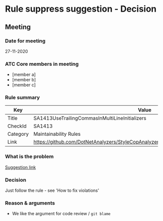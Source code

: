 # Rule suppress suggestion - Decision

## Meeting

### Date for meeting
27-11-2020

### ATC Core members in meeting
* [member a]
* [member b]
* [member c]

### Rule summary
| Key         | Value |
| ----------- |------------------------------------------------|
| Title       | SA1413UseTrailingCommasInMultiLineInitializers |
| CheckId     | SA1413 |
| Category    | Maintainability Rules |
| Link        | https://github.com/DotNetAnalyzers/StyleCopAnalyzers/blob/master/documentation/SA1413.md |

### What is the problem
[Suggestion link](/documentation/CodeAnalyzersRules/StyleCop/SA1413-suggestion.md)

### Decision
Just follow the rule - see 'How to fix violations'

### Reason & arguments
* We like the argument for code review / `git blame`